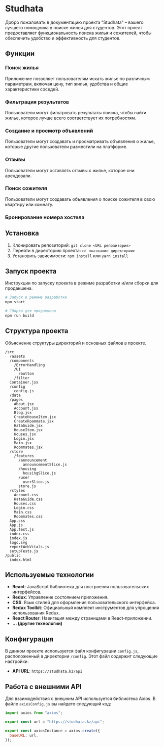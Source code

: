 # Studhata

Добро пожаловать в документацию проекта "Studhata" – вашего лучшего помощника в поиске жилья для студентов. Этот проект предоставляет функциональность поиска жилья и сожителей, чтобы обеспечить удобство и эффективность для студентов.

## Функции

### Поиск жилья

Приложение позволяет пользователям искать жилье по различным параметрам, включая цену, тип жилья, удобства и общие характеристики соседей.

### Фильтрация результатов

Пользователи могут фильтровать результаты поиска, чтобы найти жилье, которое лучше всего соответствует их потребностям.

### Создание и просмотр объявлений

Пользователи могут создавать и просматривать объявления о жилье, которые другие пользователи разместили на платформе.

### Отзывы

Пользователи могут оставлять отзывы о жилье, которое они арендовали.

### Поиск сожителя

Пользователи могут создавать объявления о поиске сожителя в свою квартиру или комнату.

### Бронирование номера хостела

## Установка

1. Клонировать репозиторий: `git clone <URL репозитория>`
2. Перейти в директорию проекта: `cd <название директории>`
3. Установить зависимости: `npm install` или `yarn install`

## Запуск проекта

Инструкции по запуску проекта в режиме разработки и/или сборки для продакшена.

```bash
# Запуск в режиме разработки
npm start

# Сборка для продакшена
npm run build

```

## Структура проекта

Объяснение структуры директорий и основных файлов в проекте.

```plaintext
/src
  /assets
  /components
    /ErrorHandling
    /UI
      /button
    /filter
  Container.jsx
  /config
    config.js
  /data
  /pages
    About.jsx
    Account.jsx
    Blog.jsx
    CreateHouseItem.jsx
    CreateRoommate.jsx
    HataGuide.jsx
    HouseItem.jsx
    Houses.jsx
    Login.jsx
    Main.jsx
    Roommates.jsx
  /store
    /features
      /announcement
        announcementSlice.js
      /housing
        housingSlice.js
      /user
        userSlice.js
      store.js
  /styles
    Account.css
    HataGuide.css
    Houses.css
    Login.css
    Main.css
    Roommates.css
  App.css
  App.js
  App.test.js
  index.css
  index.js
  logo.svg
  reportWebVitals.js
  setupTests.js
/public
  index.html

```

## Используемые технологии

- **React**: JavaScript библиотека для построения пользовательских интерфейсов.
- **Redux**: Управление состоянием приложения.
- **CSS**: Язык стилей для оформления пользовательского интерфейса.
- **Redux Toolkit**: Официальный комплект инструментов для упрощения использования Redux.
- **React Router**: Навигация между страницами в React-приложении.
- **... (другие технологии)**

## Конфигурация

В данном проекте используется файл конфигурации `config.js`, расположенный в директории `/config`. Этот файл содержит следующие настройки:

- **API URL**: `https://studhata.kz/api`

## Работа с внешними API

Для взаимодействия с внешним API используется библиотека Axios. В файле `axiosConfig.js` вы найдете следующий код:

```javascript
import axios from "axios";

export const url = "https://studhata.kz/api";

export const axiosInstance = axios.create({
  baseURL: url,
});

